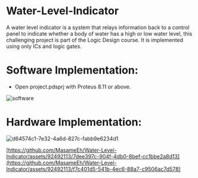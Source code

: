 # Water-Level-Indicator
A water level indicator is a system that relays information back to a control panel  to indicate whether a body of water has a high or low water level, this challenging project is part of the Logic Design course. It is implemented using only ICs and logic gates. 
# Software Implementation:
* Open project.pdsprj with Proteus 8.11 or above.

![software](https://github.com/MasameEh/Water-Level-Indicator/assets/92492113/8afb7a2a-6545-47e3-ab49-e6b8605de0cb)

# Hardware Implementation:

![d64574c1-7e32-4a6d-827c-fabb9e6234d1](https://github.com/MasameEh/Water-Level-Indicator/assets/92492113/c9e613a5-7b3a-4336-ac40-d8033b457b75)

[https://github.com/MasameEh/Water-Level-Indicator/assets/92492113/7dee397c-904f-4db0-8bef-cc1bbe2a8d13](https://github.com/MasameEh/Water-Level-Indicator/assets/92492113/f7c401d5-541b-4ec6-88a7-c9506ac7d578)

